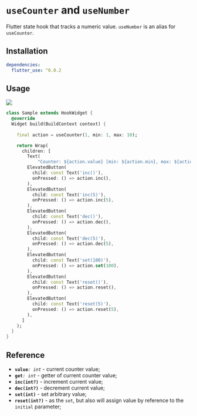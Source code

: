 # `useCounter` and `useNumber`

Flutter state hook that tracks a numeric value.
`useNumber` is an alias for `useCounter`.

## Installation

```yaml
dependencies:
  flutter_use: ^0.0.2
```

## Usage

[![](https://img.shields.io/badge/demo-%20%20%20%F0%9F%9A%80-green.svg)](https://dartpad.dev/?id=5ee82acd2f1947b2d0ca02da4ab327b8&null_safety=true)

```dart
class Sample extends HookWidget {
  @override
  Widget build(BuildContext context) {
    
    final action = useCounter(1, min: 1, max: 10);

    return Wrap(
      children: [
        Text(
            "Counter: ${action.value} [min: ${action.min}, max: ${action.max}]"),
        ElevatedButton(
          child: const Text('inc()'),
          onPressed: () => action.inc(),
        ),
        ElevatedButton(
          child: const Text('inc(5)'),
          onPressed: () => action.inc(5),
        ),
        ElevatedButton(
          child: const Text('dec()'),
          onPressed: () => action.dec(),
        ),
        ElevatedButton(
          child: const Text('dec(5)'),
          onPressed: () => action.dec(5),
        ),
        ElevatedButton(
          child: const Text('set(100)'),
          onPressed: () => action.set(100),
        ),
        ElevatedButton(
          child: const Text('reset()'),
          onPressed: () => action.reset(),
        ),
        ElevatedButton(
          child: const Text('reset(5)'),
          onPressed: () => action.reset(5),
        ),
      ]
    );
  }
}
```
## Reference

- **`value`**_`: int`_ - current counter value;
- **`get`**_`: int`_ - getter of current counter value;
- **`inc(int?)`** - increment current value;
- **`dec(int?)`** - decrement current value;
- **`set(int)`** - set arbitrary value;
- **`reset(int?)`** - as the `set`, but also will assign value by reference to the `initial` parameter;